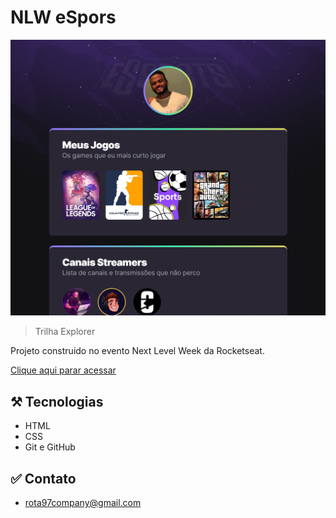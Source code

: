 # NLW eSpors

![preview](./.github/preview.png)

> Trilha Explorer

Projeto construido no evento Next Level Week da Rocketseat.

[Clique aqui parar acessar](https://rodrigobaiao97.github.io/nlw-esports-explorer/)

## ⚒ Tecnologias

- HTML
- CSS
- Git e GitHub

## ✅ Contato

- rota97company@gmail.com